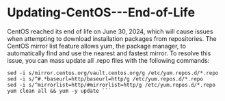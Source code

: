 # Updating-CentOS---End-of-Life

CentOS reached its end of life on June 30, 2024, which will cause issues when attempting to download installation packages from repositories. The CentOS mirror list feature allows yum, the package manager, to automatically find and use the nearest and fastest mirror. To resolve this issue, you can mass update all .repo files with the following commands:

```
sed -i s/mirror.centos.org/vault.centos.org/g /etc/yum.repos.d/*.repo
sed -i s/^#.*baseurl=http/baseurl=http/g /etc/yum.repos.d/*.repo
sed -i s/^mirrorlist=http/#mirrorlist=http/g /etc/yum.repos.d/*.repo
yum clean all && yum -y update ```
